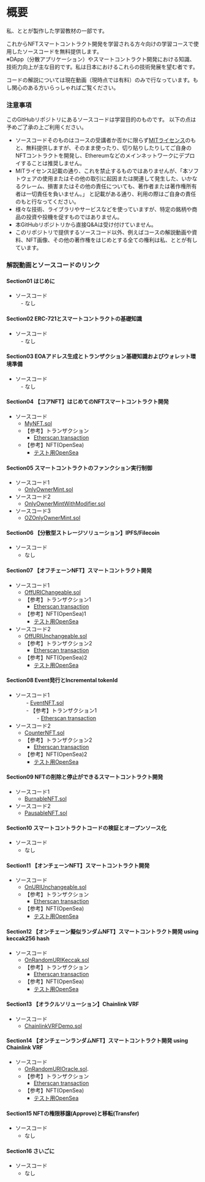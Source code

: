 # 概要
私、ととが製作した学習教材の一部です。  

これからNFTスマートコントラクト開発を学習される方々向けの学習コースで使用したソースコードを無料提供します。  
※DApp（分散アプリケーション）やスマートコントラクト開発における知識、技術力向上が主な目的です。私は日本におけるこれらの技術発展を望む者です。

コードの解説については現在動画（現時点では有料）のみで行なっています。もし関心のある方いらっしゃればご覧ください。
  
  

### 注意事項
このGitHubリポジトリにあるソースコードは学習目的のものです。  以下の点は予めご了承の上ご利用ください。
  - ソースコードそのものはコースの受講者か否かに限らず[MITライセンス](https://github.com/toto-1010/nft-smart-contracts-basic1/blob/main/LICENSE "MIT LICENSE")のもと、無料提供しますが、そのまま使ったり、切り貼りしたりしてご自身のNFTコントラクトを開発し、Ethereumなどのメインネットワークにデプロイすることは推奨しません。  
  - MITライセンス記載の通り、これを禁止するものではありませんが、「本ソフトウェアの使用またはその他の取引に起因または関連して発生した、いかなるクレーム、損害またはその他の責任についても、著作者または著作権所有者は一切責任を負いません。」  と記載がある通り、利用の際はご自身の責任のもと行なってください。  
  - 様々な技術、ライブラリやサービスなどを使っていますが、特定の銘柄や商品の投資や投機を促すものではありません。  
  - 本GitHubリポジトリから直接Q&Aは受け付けていません。  
  - このリポジトリで提供するソースコード以外、例えばコースの解説動画や資料、NFT画像、その他の著作権をはじめとする全ての権利は私、ととが有しています。  
  
  

### 解説動画とソースコードのリンク

#### Section01 はじめに
- ソースコード　  
　- なし

#### Section02 ERC-721とスマートコントラクトの基礎知識
- ソースコード　  
　- なし

#### Section03 EOAアドレス生成とトランザクション基礎知識およびウォレット環境準備
- ソースコード  
　- なし

#### Section04 【コアNFT】はじめてのNFTスマートコントラクト開発
- ソースコード  
  - [MyNFT.sol](https://github.com/toto-1010/nft-smart-contracts-basic1/blob/main/contracts/lecture-codes/Section04/MyNFT.sol "MyNFT.sol")
  - 【参考】トランザクション  
    - [Etherscan transaction](https://goerli.etherscan.io/tx/0x58d8226554c5b4c925c0228a85d110576e95c2decd9ca0d5dd66b77396a0c7b5 "OnRandomURIOracle transaction")  
  - 【参考】NFT(OpenSea)  
    - [テスト用OpenSea](https://testnets.opensea.io/assets/goerli/0x160E6dAE91F5e878A6dd70cDCfc2e0354cFc8bcF/1 "OnURIUnchangeable NFT")  

#### Section05 スマートコントラクトのファンクション実行制御
- ソースコード1  
  - [OnlyOwnerMint.sol](https://github.com/toto-1010/nft-smart-contracts-basic1/blob/main/contracts/lecture-codes/Section05/OnlyOwnerMint.sol "OnlyOwnerMint.sol")  
- ソースコード2  
  - [OnlyOwnerMintWithModifier.sol](https://github.com/toto-1010/nft-smart-contracts-basic1/blob/main/contracts/lecture-codes/Section05/OnlyOwnerMintWithModifier.sol "OnlyOwnerMintWithModifier.sol")  
- ソースコード3  
  - [OZOnlyOwnerMint.sol](https://github.com/toto-1010/nft-smart-contracts-basic1/blob/main/contracts/lecture-codes/Section05/OZOnlyOwnerMint.sol "OZOnlyOwnerMint.sol")  

#### Section06 【分散型ストレージソリューション】IPFS/Filecoin
- ソースコード  
  - なし

#### Section07 【オフチェーンNFT】スマートコントラクト開発
- ソースコード1  
  - [OffURIChangeable.sol](https://github.com/toto-1010/nft-smart-contracts-basic1/blob/main/contracts/lecture-codes/Section07/OffURIChangeable.sol "OffURIChangeable.sol")  
  - 【参考】トランザクション1  
    - [Etherscan transaction](https://goerli.etherscan.io/address/0x543f095ce8d0938b80e82655c6e9945cc6c01d7d "OffURIChangeable transaction")  
  - 【参考】NFT(OpenSea)1  
    - [テスト用OpenSea](https://testnets.opensea.io/collection/offurichangeable-bf7414lmuc "OffURIChangeable NFT")  
- ソースコード2  
  - [OffURIUnchangeable.sol](https://github.com/toto-1010/nft-smart-contracts-basic1/blob/main/contracts/lecture-codes/Section07/OffURIUnchangeable.sol "OffURIUnchangeable.sol")  
  - 【参考】トランザクション2  
    - [Etherscan transaction](https://goerli.etherscan.io/address/0x0e707bfdcd08b018005a7829869100b60dd96d23 "OffURIUnchangeable transaction")  
  - 【参考】NFT(OpenSea)2  
    - [テスト用OpenSea](https://testnets.opensea.io/collection/offuriunchangeable-9tn6chp6gd "OffURIUnchangeable NFT")  

#### Section08 Event発行とIncremental tokenId
- ソースコード1  
　　- [EventNFT.sol](https://github.com/toto-1010/nft-smart-contracts-basic1/blob/main/contracts/lecture-codes/Section08/EventNFT.sol "EventNFT.sol")  
　　- 【参考】トランザクション1  
　　　　- [Etherscan transaction](https://goerli.etherscan.io/address/0xb9eF202644EC5CfBB73dd5c02827E62A39B57fB1#events "EventNFT transaction")
- ソースコード2  
  - [CounterNFT.sol](https://github.com/toto-1010/nft-smart-contracts-basic1/blob/main/contracts/lecture-codes/Section08/CounterNFT.sol "CounterNFT.sol")  
  - 【参考】トランザクション2
    - [Etherscan transaction](https://goerli.etherscan.io/address/0x6d43f9749eca7c31f98ab4636179a267fef24e89 "CounterNFT transaction")  
  - 【参考】NFT(OpenSea)2
    - [テスト用OpenSea](https://testnets.opensea.io/collection/counternft-u6tx6dc28u "CounterNFT NFT")


#### Section09 NFTの削除と停止ができるスマートコントラクト開発
- ソースコード1  
  - [BurnableNFT.sol](https://github.com/toto-1010/nft-smart-contracts-basic1/blob/main/contracts/lecture-codes/Section09/BurnableNFT.sol "BurnableNFT.sol")  
- ソースコード2  
  - [PausableNFT.sol](https://github.com/toto-1010/nft-smart-contracts-basic1/blob/main/contracts/lecture-codes/Section09/PausableNFT.sol "PausableNFT.sol")  

#### Section10 スマートコントラクトコードの検証とオープンソース化
- ソースコード
  - なし

#### Section11 【オンチェーンNFT】スマートコントラクト開発
- ソースコード  
  - [OnURIUnchangeable.sol](https://github.com/toto-1010/nft-smart-contracts-basic1/blob/main/contracts/lecture-codes/Section11/OnURIUnchangeable.sol "OnURIUnchangeable.sol")  
  - 【参考】トランザクション  
    - [Etherscan transaction](https://goerli.etherscan.io/address/0x4e8e78e233f4c315404e525d5bc56fe98aaa3495 "OnURIUnchangeable transaction")  
  - 【参考】NFT(OpenSea)  
    - [テスト用OpenSea](https://testnets.opensea.io/collection/onuriunchangeable-r0pmvalngw "OnURIUnchangeable NFT")  

#### Section12 【オンチェーン擬似ランダムNFT】スマートコントラクト開発 using keccak256 hash
- ソースコード  
  - [OnRandomURIKeccak.sol](https://github.com/toto-1010/nft-smart-contracts-basic1/blob/main/contracts/lecture-codes/Section12/OnRandomURIKeccak.sol "OnRandomURIKeccak.sol")  
  - 【参考】トランザクション  
    - [Etherscan transaction](https://mumbai.polygonscan.com/address/0x0f8115b50678c89f81453d48815d02b65847b5f3 "OnRandomURIKeccak transaction")  
  - 【参考】NFT(OpenSea)  
    - [テスト用OpenSea](https://testnets.opensea.io/collection/onrandomurikeccak-hhmawi2ptr "OnRandomURIKeccak NFT")  

#### Section13 【オラクルソリューション】Chainlink VRF
- ソースコード  
  - [ChainlinkVRFDemo.sol](https://github.com/toto-1010/nft-smart-contracts-basic1/blob/main/contracts/lecture-codes/Section13/ChainlinkVRFDemo.sol "ChainlinkVRFDemo.sol")

#### Section14 【オンチェーンランダムNFT】スマートコントラクト開発 using Chainlink VRF
- ソースコード  
  - [OnRandomURIOracle.sol](https://github.com/toto-1010/nft-smart-contracts-basic1/blob/main/contracts/lecture-codes/Section14/OnRandomURIOracle.sol "OnRandomURIOracle.sol"). 
  - 【参考】トランザクション  
    - [Etherscan transaction](https://goerli.etherscan.io/address/0x7279b68f3da8e1cf1a40e497c4a9d681113310e9 "OnRandomURIOracle transaction")  
  - 【参考】NFT(OpenSea)  
    - [テスト用OpenSea](https://testnets.opensea.io/collection/onrandomurioracle-fzagl94enj "OnRandomURIOracle NFT")  


#### Section15 NFTの権限移譲(Approve)と移転(Transfer)
- ソースコード  
  - なし

#### Section16 さいごに
- ソースコード  
  - なし
